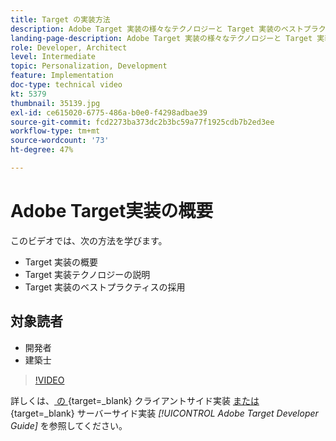 ```yaml
---
title: Target の実装方法
description: Adobe Target 実装の様々なテクノロジーと Target 実装のベストプラクティスについて説明します。
landing-page-description: Adobe Target 実装の様々なテクノロジーと Target 実装のベストプラクティスについて説明します。
role: Developer, Architect
level: Intermediate
topic: Personalization, Development
feature: Implementation
doc-type: technical video
kt: 5379
thumbnail: 35139.jpg
exl-id: ce615020-6775-486a-b0e0-f4298adbae39
source-git-commit: fcd2273ba373dc2b3bc59a77f1925cdb7b2ed3ee
workflow-type: tm+mt
source-wordcount: '73'
ht-degree: 47%

---
```


# Adobe Target実装の概要

このビデオでは、次の方法を学びます。

* Target 実装の概要
* Target 実装テクノロジーの説明
* Target 実装のベストプラクティスの採用

## 対象読者

* 開発者
* 建築士

>[!VIDEO](https://video.tv.adobe.com/v/35139/?quality=12)

詳しくは、[ の ](https://experienceleague.adobe.com/docs/target-dev/developer/client-side/overview.html?lang=ja){target=_blank} クライアントサイド実装 [ または ](https://experienceleague.adobe.com/docs/target-dev/developer/server-side/server-side-overview.html?lang=ja){target=_blank} サーバーサイド実装 *[!UICONTROL Adobe Target Developer Guide]* を参照してください。

